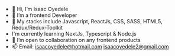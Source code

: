 - 👋 Hi, I’m Isaac Oyedele
- 👀 I’m a frontend Developer
- 🌱 My stacks include Javascript, ReactJs, CSS, SASS, HTML5, Redux/Redux-Toolkit
- I'm currently learning NextJs, Typescript & Node.js
- 💞️ I’m open to collaboration on any frontend products
- 📫 Email: isaacoyedele@hotmail.com isaacoyedele2@gmail.com

<!---
izzyben20/izzyben20 is a ✨ special ✨ repository because its `README.md` (this file) appears on your GitHub profile.
You can click the Preview link to take a look at your changes.
--->
